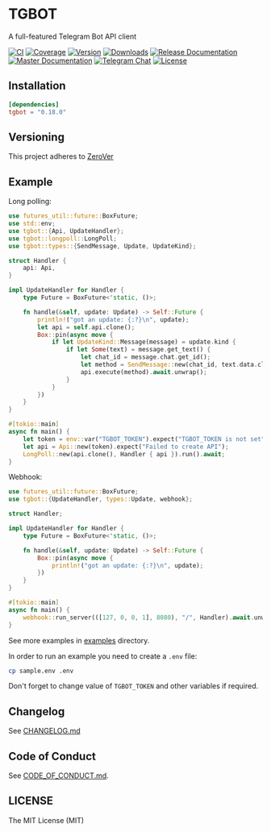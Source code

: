# TGBOT

A full-featured Telegram Bot API client

[![CI](https://img.shields.io/github/workflow/status/tg-rs/tgbot/CI?style=flat-square)](https://github.com/tg-rs/tgbot/actions/)
[![Coverage](https://img.shields.io/codecov/c/github/tg-rs/tgbot.svg?style=flat-square)](https://codecov.io/gh/tg-rs/tgbot)
[![Version](https://img.shields.io/crates/v/tgbot.svg?style=flat-square)](https://crates.io/crates/tgbot)
[![Downloads](https://img.shields.io/crates/d/tgbot.svg?style=flat-square)](https://crates.io/crates/tgbot)
[![Release Documentation](https://img.shields.io/badge/docs-release-brightgreen.svg?style=flat-square)](https://docs.rs/tgbot)
[![Master Documentation](https://img.shields.io/badge/docs-master-blueviolet.svg?style=flat-square)](https://tg-rs.github.io/tgbot/tgbot/)
[![Telegram Chat](https://img.shields.io/badge/-@tgrsusers-blue?style=flat-square&logo=telegram)](https://t.me/tgrsusers)
[![License](https://img.shields.io/crates/l/tgbot.svg?style=flat-square)](https://github.com/tg-rs/tgbot/tree/0.18.0/LICENSE)

## Installation

```toml
[dependencies]
tgbot = "0.18.0"
```

## Versioning

This project adheres to [ZeroVer](https://0ver.org/)

## Example

Long polling:

```rust no_run
use futures_util::future::BoxFuture;
use std::env;
use tgbot::{Api, UpdateHandler};
use tgbot::longpoll::LongPoll;
use tgbot::types::{SendMessage, Update, UpdateKind};

struct Handler {
    api: Api,
}

impl UpdateHandler for Handler {
    type Future = BoxFuture<'static, ()>;

    fn handle(&self, update: Update) -> Self::Future {
        println!("got an update: {:?}\n", update);
        let api = self.api.clone();
        Box::pin(async move {
            if let UpdateKind::Message(message) = update.kind {
                if let Some(text) = message.get_text() {
                    let chat_id = message.chat.get_id();
                    let method = SendMessage::new(chat_id, text.data.clone());
                    api.execute(method).await.unwrap();
                }
            }
        })
    }
}

#[tokio::main]
async fn main() {
    let token = env::var("TGBOT_TOKEN").expect("TGBOT_TOKEN is not set");
    let api = Api::new(token).expect("Failed to create API");
    LongPoll::new(api.clone(), Handler { api }).run().await;
}
```

Webhook:

```rust no_run
use futures_util::future::BoxFuture;
use tgbot::{UpdateHandler, types::Update, webhook};

struct Handler;

impl UpdateHandler for Handler {
    type Future = BoxFuture<'static, ()>;

    fn handle(&self, update: Update) -> Self::Future {
        Box::pin(async move {
            println!("got an update: {:?}\n", update);
        })
    }
}

#[tokio::main]
async fn main() {
    webhook::run_server(([127, 0, 0, 1], 8080), "/", Handler).await.unwrap();
}
```

See more examples in [examples](https://github.com/tg-rs/tgbot/tree/0.18.0/examples) directory.

In order to run an example you need to create a `.env` file:
```sh
cp sample.env .env
```
Don't forget to change value of `TGBOT_TOKEN` and other variables if required.

## Changelog

See [CHANGELOG.md](https://github.com/tg-rs/tgbot/tree/0.18.0/CHANGELOG.md)

## Code of Conduct

See [CODE_OF_CONDUCT.md](https://github.com/tg-rs/tgbot/tree/0.18.0/CODE_OF_CONDUCT.md).

## LICENSE

The MIT License (MIT)
